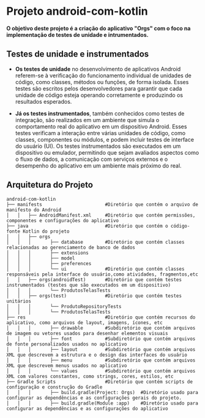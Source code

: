 # Projeto android-com-kotlin

**O objetivo deste projeto é a criação do aplicativo "Orgs" com o foco na implementação de testes de unidade e intrumentados.**

## Testes de unidade e instrumentados

- **Os testes de unidade** no desenvolvimento de aplicativos Android referem-se à verificação do funcionamento individual de unidades de código, como classes, métodos ou funções, de forma isolada. Esses testes são escritos pelos desenvolvedores para garantir que cada unidade de código esteja operando corretamente e produzindo os resultados esperados.

- **Já os testes instrumentados**, também conhecidos como testes de integração, são realizados em um ambiente que simula o comportamento real do aplicativo em um dispositivo Android. Esses testes verificam a interação entre várias unidades de código, como classes, componentes ou módulos, e podem incluir testes de interface do usuário (UI). Os testes instrumentados são executados em um dispositivo ou emulador, permitindo que sejam avaliados aspectos como o fluxo de dados, a comunicação com serviços externos e o desempenho do aplicativo em um ambiente mais próximo do real.

## Arquitetura do Projeto
```
android-com-kotlin
├── manifests                       #Diretório que contém o arquivo de manifesto do Android
│   │   ├── AndroidManifest.xml     #Diretório que contém permissões, componentes e configurações do aplicativo
├── java                            #Diretório que contém o código-fonte Kotlin do projeto
│   │   ├── orgs
│   │   │       ├── database        #Diretório que contém classes relacionadas ao gerenciamento de banco de dados
│   │   │       ├── extensions
│   │   │       ├── model
│   │   │       ├── preferences
│   │   │       └── ui              #Diretório que contém classes responsáveis pela interface do usuário,como atividades, fragmentos,etc
│   │   ├── orgs(androidTest)       #Diretório que contém testes instrumentados (testes que são executados em um dispositivo)
│   │   │       └── ProdutosTelasTests
│   │   ├── orgs(test)              #Diretório que contém testes unitários
│   │   │       └── ProdutoRepositoryTests
│   │   │       └── ProdutosTelasTests
├── res                             #Diretório que contém recursos do aplicativo, como arquivos de layout, imagens, ícones, etc
│   │   │       ├── drawable        #Subdiretório que contém arquivos de imagem ou vetores usados para desenhar elementos visuais
│   │   │       ├── font            #Subdiretório que contém arquivos de fonte personalizados usados no aplicativo
│   │   │       ├── layout          #Subdiretório que contém arquivos XML que descrevem a estrutura e o design das interfaces do usuário
│   │   │       ├── menu            #Subdiretório que contém arquivos XML que descrevem menus usados no aplicativo
│   │   │       └── values          #Subdiretório que contém arquivos XML com valores constantes, como strings, cores, estilos, etc
├── Gradle Scripts                  #Diretório que contém scripts de configuração e construção do Gradle
│   │   │       ├── build.gradle(Project: Orgs)  #Diretório usado para configurar as dependências e as configurações gerais do projeto.
│   │   │       ├── build.gradle(Module :app)    #Diretório usado para configurar as dependências e as configurações do aplicativo
```
